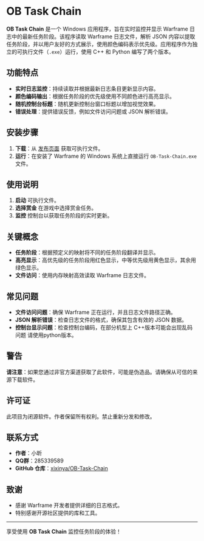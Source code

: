 # OB Task Chain

**OB Task Chain** 是一个 Windows 应用程序，旨在实时监控并显示 Warframe 日志中的最新任务阶段。该程序读取 Warframe 日志文件，解析 JSON 内容以提取任务阶段，并以用户友好的方式展示，使用颜色编码表示优先级。应用程序作为独立的可执行文件（`.exe`）运行，使用 C++ 和 Python 编写了两个版本。

## 功能特点

- **实时日志监控**：持续读取并根据最新日志条目更新显示内容。
- **颜色编码输出**：根据任务阶段的优先级使用不同颜色进行高亮显示。
- **随机控制台标题**：随机更新控制台窗口标题以增加视觉效果。
- **错误处理**：提供错误反馈，例如文件访问问题或 JSON 解析错误。

## 安装步骤

1. **下载**：从 [发布页面](https://github.com/xixinya/OB-Task-Chain/releases) 获取可执行文件。
2. **运行**：在安装了 Warframe 的 Windows 系统上直接运行 `OB-Task-Chain.exe` 文件。

## 使用说明

1. **启动** 可执行文件。
2. **选择赏金** 在游戏中选择赏金任务。
3. **监控** 控制台以获取任务阶段的实时更新。

## 关键概念

- **任务阶段**：根据预定义的映射将不同的任务阶段翻译并显示。
- **高亮显示**：高优先级的任务阶段用红色显示，中等优先级用黄色显示，其余用绿色显示。
- **文件访问**：使用内存映射高效读取 Warframe 日志文件。

## 常见问题

- **文件访问问题**：确保 Warframe 正在运行，并且日志文件路径正确。
- **JSON 解析错误**：检查日志文件的格式，确保其包含有效的 JSON 数据。
- **控制台显示问题**：检查控制台编码，在部分机型上 C++版本可能会出现乱码问题 请使用python版本。

## 警告

**请注意**：如果您通过非官方渠道获取了此软件，可能是伪造品。请确保从可信的来源下载软件。

## 许可证

此项目为闭源软件。作者保留所有权利。禁止重新分发和修改。

## 联系方式

- **作者**：小昕
- **QQ群**：285339589
- **GitHub 仓库**：[xixinya/OB-Task-Chain](https://github.com/xixinya/OB-Task-Chain)

## 致谢

- 感谢 Warframe 开发者提供详细的日志格式。
- 特别感谢开源社区提供的库和工具。

---

享受使用 **OB Task Chain** 监控任务阶段的体验！
